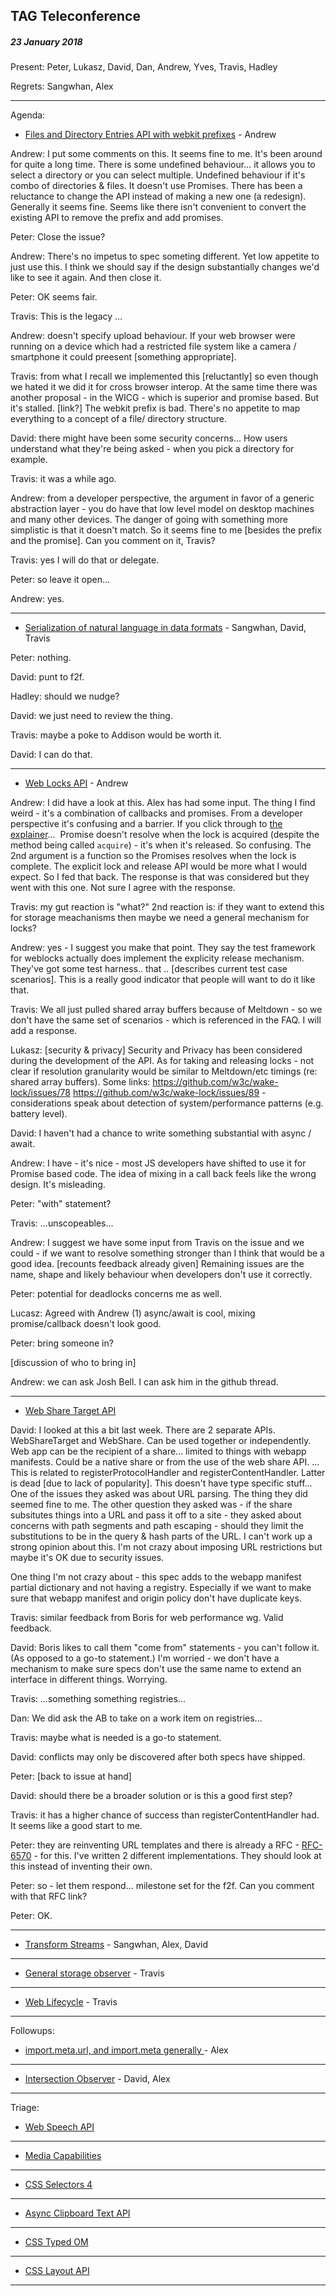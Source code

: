 ## TAG Teleconference
##### 23 January 2018

Present: Peter, Lukasz, David, Dan, Andrew, Yves, Travis, Hadley

Regrets: Sangwhan, Alex

---

Agenda:

* [Files and Directory Entries API with webkit prefixes](https://github.com/w3ctag/design-reviews/issues/215) - Andrew

Andrew: I put some comments on this. It seems fine to me. It's been around for quite a long time. There is some undefined behaviour... it allows you to select a directory or you can select multiple. Undefined behaviour if it's combo of directories & files. It doesn't use Promises. There has been a reluctance to change the API instead of making a new one (a redesign). Generally it seems fine. Seems like there isn't convenient to convert the existing API to remove the prefix and add promises.

Peter: Close the issue?

Andrew: There's no impetus to spec someting different. Yet low appetite to just use this. I think we should say if the design substantially changes we'd like to see it again. And then close it.

Peter: OK seems fair.

Travis: This is the legacy …

Andrew: doesn't specify upload behaviour.  If your web browser were running on a device which had a restricted file system like a camera / smartphone it could preesent [something appropriate].

Travis: from what I recall we implemented this [reluctantly] so even though we hated it we did it for cross browser interop. At the same time there was another proposal - in the WICG - which is superior and promise based. But it's stalled. [link?]  The webkit prefix is bad. There's no appetite to map everything to a concept of a file/ directory structure.

David: there might have been some security concerns... How users understand what they're being asked - when you pick a directory for example.

Travis: it was a while ago.

Andrew: from a developer perspective, the argument in favor of a generic abstraction layer - you do have that low level model on desktop machines and many other devices. The danger of going with something more simplistic is that it doesn't match.  So it seems fine to me [besides the prefix and the promise]. Can you comment on it, Travis?

Travis: yes I will do that or delegate.

Peter: so leave it open...

Andrew: yes.

---

* [Serialization of natural language in data formats](https://github.com/w3ctag/design-reviews/issues/178) - Sangwhan, David, Travis

Peter: nothing.

David: punt to f2f.

Hadley: should we nudge?

David: we just need to review the thing.

Travis: maybe a poke to Addison would be worth it.

David: I can do that.

---

* [Web Locks API](https://github.com/w3ctag/design-reviews/issues/217) - Andrew

Andrew: I did have a look at this. Alex has had some input. The thing I find weird - it's a combination of callbacks and promises. From a developer perspective it's confusing and a barrier. If you click through to [the explainer](https://github.com/inexorabletash/web-locks#api-proposal)…  Promise doesn't resolve when the lock is acquired (despite the method being called `acquire`) - it's when it's released. So confusing. The 2nd argument is a function so the Promises resolves when the lock is complete. The explicit lock and release API would be more what I would expect. So I fed that back. The response is that was considered but they went with this one. Not sure I agree with the response.

Travis: my gut reaction is "what?" 2nd reaction is: if they want to extend this for storage meachanisms then maybe we need a general mechanism for locks?

Andrew: yes - I suggest you make that point. They say the test framework for weblocks actually does implement the explicity release mechanism. They've got some test harness.. that .. [describes current test case scenarios].  This is a really good indicator that people will want to do it like that.

Travis: We all just pulled shared array buffers because of Meltdown - so we don't have the same set of scenarios - which is referenced in the FAQ. I will add a response.

Lukasz: [security & privacy] Security and Privacy has been considered during the development of the API. As for taking and releasing locks - not clear if resolution granularity would be similar to Meltdown/etc timings (re: shared array buffers). Some links: https://github.com/w3c/wake-lock/issues/78 https://github.com/w3c/wake-lock/issues/89 - considerations speak about detection of system/performance patterns (e.g. battery level).

David: I haven't had a chance to write something substantial with async / await.

Andrew: I have - it's nice - most JS developers have shifted to use it for Promise based code. The idea of mixing in a call back feels like the wrong design.  It's misleading.

Peter: "with" statement?

Travis: …unscopeables…

Andrew: I suggest we have some input from Travis on the issue and we could - if we want to resolve something stronger than I think that would be a good idea. [recounts feedback already given] Remaining issues are the name, shape and likely behaviour when developers don't use it correctly.

Peter: potential for deadlocks concerns me as well.

Lucasz: Agreed with Andrew (1) async/await is cool, mixing promise/callback doesn't look good. 

Peter: bring someone in?

[discussion of who to bring in]

Andrew: we can ask Josh Bell.  I can ask him in the github thread.

---

* [Web Share Target API](https://github.com/w3ctag/design-reviews/issues/221)

David: I looked at this a bit last week.  There are 2 separate APIs. WebShareTarget and WebShare. Can be used together or independently.  Web app can be the recipient of a share... limited to things with webapp manifests.  Could be a native share or from the use of the web share API.  …  This is related to registerProtocolHandler and registerContentHandler.  Latter is dead [due to lack of popularity].  This doesn't have type specific stuff...  One of the issues they asked was about URL parsing. The thing they did seemed fine to me. The other question they asked was - if the share subsitutes things into a URL and pass it off to a site - they asked about concerns with path segments and path escaping - should they limit the substitutions to be in the query & hash parts of the URL. I can't work up a strong opinion about this. I'm not crazy about imposing URL restrictions but maybe it's OK due to security issues.

One thing I'm not crazy about - this spec adds to the webapp manifest partial dictionary and not having a registry. Especially if we want to make sure that webapp manifest and origin policy don't have duplicate keys.

Travis: similar feedback from Boris for web performance wg. Valid feedback.

David: Boris likes to call them "come from" statements - you can't follow it. (As opposed to a go-to statement.) I'm worried - we don't have a mechanism to make sure specs don't use the same name to extend an interface in different things. Worrying.

Travis: ...something something registries...

Dan: We did ask the AB to take on a work item on registries...

Travis: maybe what is needed is a go-to statement.

David: conflicts may only be discovered after both specs have shipped.

Peter: [back to issue at hand]

David: should there be a broader solution or is this a good first step?

Travis: it has a higher chance of success than registerContentHandler had. It seems like a good start to me.

Peter: they are reinventing URL templates and there is already a RFC - [RFC-6570](https://tools.ietf.org/html/rfc6570) - for this. I've written 2 different implementations. They should look at this instead of inventing their own.

Peter: so - let them respond... milestone set for the f2f. Can you comment with that RFC link?

Peter: OK.

---

* [Transform Streams](https://github.com/w3ctag/design-reviews/issues/211) - Sangwhan, Alex, David

---

* [General storage observer](https://github.com/w3ctag/design-reviews/issues/210) - Travis

---

* [Web Lifecycle](https://github.com/w3ctag/design-reviews/issues/205) - Travis


---

Followups:
* [import.meta.url, and import.meta generally ](https://github.com/w3ctag/design-reviews/issues/208) - Alex

---

* [Intersection Observer](https://github.com/w3ctag/design-reviews/issues/197) - David, Alex


---

Triage:
* [Web Speech API](https://github.com/w3ctag/design-reviews/issues/214) 

---

* [Media Capabilities](https://github.com/w3ctag/design-reviews/issues/218) 

---

* [CSS Selectors 4](https://github.com/w3ctag/design-reviews/issues/219)

---

* [Async Clipboard Text API](https://github.com/w3ctag/design-reviews/issues/222)

---

* [CSS Typed OM](https://github.com/w3ctag/design-reviews/issues/223)

---

* [CSS Layout API](https://github.com/w3ctag/design-reviews/issues/224)

---



